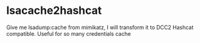 # lsacache2hashcat
Give me lsadump:cache from mimikatz, I will transform it to DCC2 Hashcat compatible. Useful for so many credentials cache
